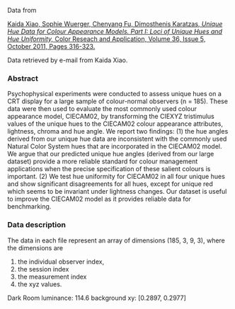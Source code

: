 Data from

[Kaida Xiao, Sophie Wuerger, Chenyang Fu, Dimosthenis Karatzas,
_Unique Hue Data for Colour Appearance Models. Part I: Loci of Unique Hues and
Hue Uniformity,_
Color Reseach and Application, Volume 36, Issue 5, October 2011, Pages
316-323.](https://doi.org/10.1002/col.20637)

Data retrieved by e-mail from Kaida Xiao.

### Abstract

Psychophysical experiments were conducted to assess unique hues on a CRT
display for a large sample of colour-normal observers (n = 185). These data
were then used to evaluate the most commonly used colour appearance model,
CIECAM02, by transforming the CIEXYZ tristimulus values of the unique hues to
the CIECAM02 colour appearance attributes, lightness, chroma and hue angle. We
report two findings: (1) the hue angles derived from our unique hue data are
inconsistent with the commonly used Natural Color System hues that are
incorporated in the CIECAM02 model. We argue that our predicted unique hue
angles (derived from our large dataset) provide a more reliable standard for
colour management applications when the precise specification of these salient
colours is important. (2) We test hue uniformity for CIECAM02 in all four
unique hues and show significant disagreements for all hues, except for unique
red which seems to be invariant under lightness changes. Our dataset is useful
to improve the CIECAM02 model as it provides reliable data for benchmarking.

### Data description

The data in each file represent an array of dimensions (185, 3, 9, 3), where the
dimensions are

1. the individual observer index,
2. the session index
3. the measurement index
4. the xyz values.

Dark Room
luminance: 114.6
background xy: [0.2897, 0.2977]
